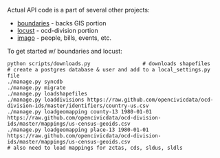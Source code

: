Actual API code is a part of several other projects:

* [boundaries](https://github.com/rhymeswithcycle/represent-boundaries) - backs GIS portion
* [locust](https://github.com/opencivicdata/locust) - ocd-division portion
* [imago](https://github.com/opencivicdata/imago) - people, bills, events, etc.


To get started w/ boundaries and locust:

    python scripts/downloads.py                 # downloads shapefiles
    # create a postgres database & user and add to a local_settings.py file
    ./manage.py syncdb
    ./manage.py migrate
    ./manage.py loadshapefiles
    ./manage.py loaddivisions https://raw.github.com/opencivicdata/ocd-division-ids/master/identifiers/country-us.csv
    ./manage.py loadgeomapping county-13 1980-01-01 https://raw.github.com/opencivicdata/ocd-division-ids/master/mappings/us-census-geoids.csv
    ./manage.py loadgeomapping place-13 1980-01-01 https://raw.github.com/opencivicdata/ocd-division-ids/master/mappings/us-census-geoids.csv
    # also need to load mappings for zctas, cds, sldus, sldls
